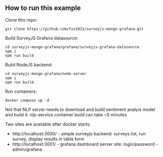 ## How to run this example

Clone this repo:
```
git clone https://github.com/tsv2013/surveyjs-mongo-grafana.git
```

Build SurveyJS Grafana datasource:
```
cd surveyjs-mongo-grafana/grafana/surveyjs-grafana-datasource
npm i
npm run build
```

Build NodeJS backend:
```
cd surveyjs-mongo-grafana/node-server
npm i
npm run build
```

Run containers:
```
docker compose up -d
```

Not that NLP server needs to download and build sentiment analyis model and build it. nlp-service container build can take ~5 minutes

Two sites are available after docker starts:
 - http://localhost:3000/ - simple surveyjs backend: surveys list, run survey, display results in table form
 - http://localhost:3001/ - grafana dashboard server site: login/password - admin/grafana
